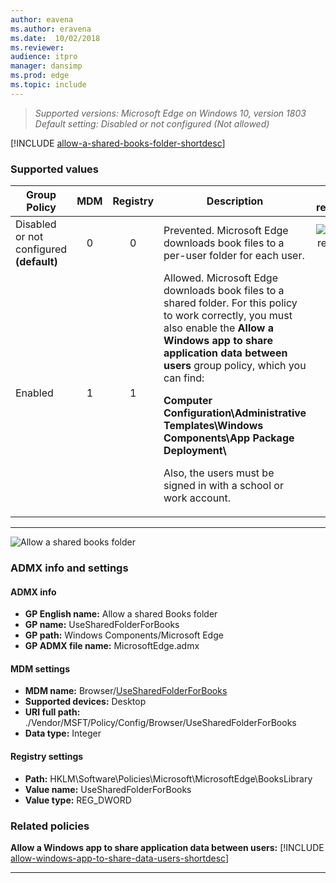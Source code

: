 ```yaml
---
author: eavena
ms.author: eravena
ms.date:  10/02/2018
ms.reviewer: 
audience: itpro
manager: dansimp
ms.prod: edge
ms.topic: include
---
```


<!-- ## Allow a shared books folder -->
>*Supported versions: Microsoft Edge on Windows 10, version 1803*<br>
>*Default setting: Disabled or not configured (Not allowed)*

[!INCLUDE [allow-a-shared-books-folder-shortdesc](../shortdesc/allow-a-shared-books-folder-shortdesc.md)]



### Supported values

|                Group Policy                 | MDM | Registry |                                                                                                                                                                                              Description                                                                                                                                                                                               |                 Most restricted                  |
|---------------------------------------------|:---:|:--------:|--------------------------------------------------------------------------------------------------------------------------------------------------------------------------------------------------------------------------------------------------------------------------------------------------------------------------------------------------------------------------------------------------------|:------------------------------------------------:|
| Disabled or not configured<br>**(default)** |  0  |    0     |                                                                                                                                                           Prevented. Microsoft Edge downloads book files to a per-user folder for each user.                                                                                                                                                           | ![Most restricted value](../images/check-gn.png) |
|                   Enabled                   |  1  |    1     | Allowed. Microsoft Edge downloads book files to a shared folder. For this policy to work correctly, you must also enable the **Allow a Windows app to share application data between users** group policy, which you can find:<p>**Computer Configuration\\Administrative Templates\\Windows Components\\App Package Deployment\\**<p>Also, the users must be signed in with a school or work account. |                                                  |

---

![Allow a shared books folder](../images/allow-shared-books-folder_sm.png)

### ADMX info and settings

#### ADMX info
- **GP English name:** Allow a shared Books folder
- **GP name:** UseSharedFolderForBooks 
- **GP path:** Windows Components/Microsoft Edge
- **GP ADMX file name:** MicrosoftEdge.admx

#### MDM settings
- **MDM name:** Browser/[UseSharedFolderForBooks](https://docs.microsoft.com/windows/client-management/mdm/policy-csp-browser#browser-usesharedfolderforbooks)
- **Supported devices:** Desktop
- **URI full path:** ./Vendor/MSFT/Policy/Config/Browser/UseSharedFolderForBooks 
- **Data type:** Integer

#### Registry settings
- **Path:** HKLM\\Software\\Policies\\Microsoft\\MicrosoftEdge\\BooksLibrary
- **Value name:** UseSharedFolderForBooks
- **Value type:** REG_DWORD

### Related policies 

**Allow a Windows app to share application data between users:** [!INCLUDE [allow-windows-app-to-share-data-users-shortdesc](../shortdesc/allow-windows-app-to-share-data-users-shortdesc.md)]

<hr>
